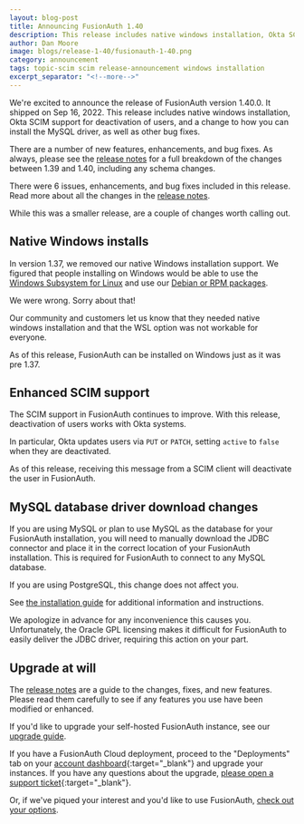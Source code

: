 ```yaml
---
layout: blog-post
title: Announcing FusionAuth 1.40
description: This release includes native windows installation, Okta SCIM support for deactivation of users, and a change to how you can install the MySQL driver.
author: Dan Moore
image: blogs/release-1-40/fusionauth-1-40.png
category: announcement
tags: topic-scim scim release-announcement windows installation
excerpt_separator: "<!--more-->"
---
```


We're excited to announce the release of FusionAuth version 1.40.0. It shipped on Sep 16, 2022. This release includes native windows installation, Okta SCIM support for deactivation of users, and a change to how you can install the MySQL driver, as well as other bug fixes.

<!--more-->

There are a number of new features, enhancements, and bug fixes. As always, please see the [release notes](/docs/v1/tech/release-notes#version-1-40-0) for a full breakdown of the changes between 1.39 and 1.40, including any schema changes.

There were 6 issues, enhancements, and bug fixes included in this release. Read more about all the changes in the [release notes](/docs/v1/tech/release-notes#version-1-40-0).

While this was a smaller release, are a couple of changes worth calling out.

## Native Windows installs

In version 1.37, we removed our native Windows installation support. We figured that people installing on Windows would be able to use the [Windows Subsystem for Linux](https://learn.microsoft.com/en-us/windows/wsl/install) and use our [Debian or RPM packages](/direct-download).

We were wrong. Sorry about that!

Our community and customers let us know that they needed native windows installation and that the WSL option was not workable for everyone.

As of this release, FusionAuth can be installed on Windows just as it was pre 1.37.

## Enhanced SCIM support

The SCIM support in FusionAuth continues to improve. With this release, deactivation of users works with Okta systems.

In particular, Okta updates users via `PUT` or `PATCH`, setting `active` to `false` when they are deactivated.

As of this release, receiving this message from a SCIM client will deactivate the user in FusionAuth.

## MySQL database driver download changes

If you are using MySQL or plan to use MySQL as the database for your FusionAuth installation, you will need to manually download the JDBC connector and place it in the correct location of your FusionAuth installation. This is required for FusionAuth to connect to any MySQL database.

If you are using PostgreSQL, this change does not affect you.

See [the installation guide](/docs/v1/tech/installation-guide/database#install-mysql-connector) for additional information and instructions.

We apologize in advance for any inconvenience this causes you. Unfortunately, the Oracle GPL licensing makes it difficult for FusionAuth to easily deliver the JDBC driver, requiring this action on your part.

## Upgrade at will

The [release notes](/docs/v1/tech/release-notes#version-1-40-0) are a guide to the changes, fixes, and new features. Please read them carefully to see if any features you use have been modified or enhanced.

If you'd like to upgrade your self-hosted FusionAuth instance, see our [upgrade guide](/docs/v1/tech/admin-guide/upgrade). 

If you have a FusionAuth Cloud deployment, proceed to the "Deployments" tab on your [account dashboard](https://account.fusionauth.io/account/deployment/){:target="_blank"} and upgrade your instances. If you have any questions about the upgrade, [please open a support ticket](https://account.fusionauth.io/account/support/){:target="_blank"}.

Or, if we've piqued your interest and you'd like to use FusionAuth, [check out your options](/pricing).
